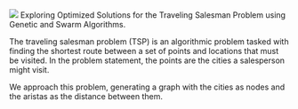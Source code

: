 <img src="https://co-enzyme.fr/wp-content/uploads/2020/06/tsp.jpg">
Exploring Optimized Solutions for the Traveling Salesman Problem using Genetic and Swarm Algorithms.

The traveling salesman problem (TSP) is an algorithmic problem tasked with finding the shortest route between a set of points and locations that must be visited. 
In the problem statement, the points are the cities a salesperson might visit.

We approach this problem, generating a graph with the cities as nodes and the aristas as the distance between them.
